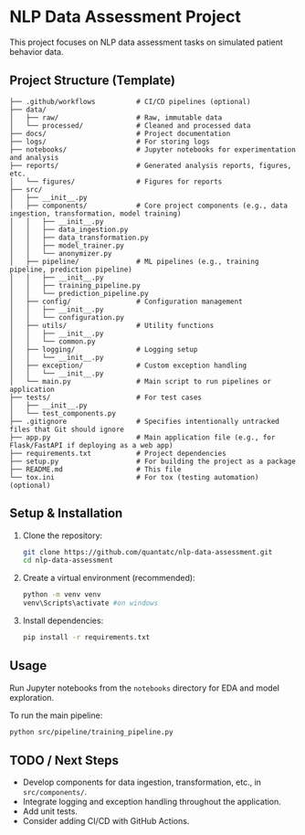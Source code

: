 # NLP Data Assessment Project

This project focuses on NLP data assessment tasks on simulated patient behavior data.

## Project Structure (Template)


```
├── .github/workflows          # CI/CD pipelines (optional)
├── data/
│   ├── raw/                   # Raw, immutable data
│   └── processed/             # Cleaned and processed data
├── docs/                      # Project documentation
├── logs/                      # For storing logs
├── notebooks/                 # Jupyter notebooks for experimentation and analysis
├── reports/                   # Generated analysis reports, figures, etc.
│   └── figures/               # Figures for reports
├── src/
│   ├── __init__.py
│   ├── components/            # Core project components (e.g., data ingestion, transformation, model training)
│   │   ├── __init__.py
│   │   ├── data_ingestion.py
│   │   ├── data_transformation.py
│   │   ├── model_trainer.py
│   │   └── anonymizer.py
│   ├── pipeline/              # ML pipelines (e.g., training pipeline, prediction pipeline)
│   │   ├── __init__.py
│   │   ├── training_pipeline.py
│   │   └── prediction_pipeline.py
│   ├── config/                # Configuration management
│   │   ├── __init__.py
│   │   └── configuration.py
│   ├── utils/                 # Utility functions
│   │   ├── __init__.py
│   │   └── common.py
│   ├── logging/               # Logging setup
│   │   └── __init__.py
│   ├── exception/             # Custom exception handling
│   │   └── __init__.py
│   └── main.py                # Main script to run pipelines or application
├── tests/                     # For test cases
│   ├── __init__.py
│   └── test_components.py
├── .gitignore                 # Specifies intentionally untracked files that Git should ignore
├── app.py                     # Main application file (e.g., for Flask/FastAPI if deploying as a web app)
├── requirements.txt           # Project dependencies
├── setup.py                   # For building the project as a package
├── README.md                  # This file
└── tox.ini                    # For tox (testing automation) (optional)
```

## Setup & Installation

1. Clone the repository:
   ```bash
   git clone https://github.com/quantatc/nlp-data-assessment.git
   cd nlp-data-assessment
   ```
2. Create a virtual environment (recommended):
   ```bash
   python -m venv venv
   venv\Scripts\activate #on windows
   ```
3. Install dependencies:
   ```bash
   pip install -r requirements.txt
   ```

## Usage

Run Jupyter notebooks from the `notebooks` directory for EDA and model exploration.

To run the main pipeline:
```bash
python src/pipeline/training_pipeline.py
```


## TODO / Next Steps

*   Develop components for data ingestion, transformation, etc., in `src/components/`.
*   Integrate logging and exception handling throughout the application.
*   Add unit tests.
*   Consider adding CI/CD with GitHub Actions.
